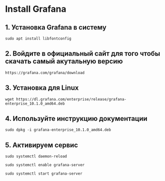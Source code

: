 # Install Grafana
## 1. Установка Grafana в систему
~~~
sudo apt install libfontconfig
~~~
## 2. Войдите в официальный сайт для того чтобы скачать самый акутальную версию
~~~
https://grafana.com/grafana/download
~~~
## 3. Установка для Linux
~~~
wget https://dl.grafana.com/enterprise/release/grafana-enterprise_10.1.0_amd64.deb
~~~
## 4. Используйте инструкцию документации
~~~
sudo dpkg -i grafana-enterprise_10.1.0_amd64.deb
~~~
## 5. Активируем сервис
~~~
sudo systemctl daemon-reload
~~~
~~~
sudo systemctl enable grafana-server
~~~
~~~
sudo systemctl start grafana-server
~~~
